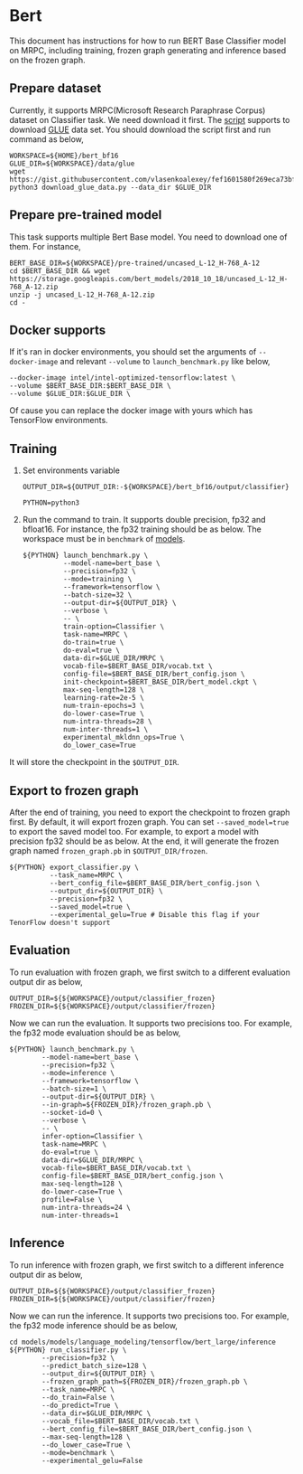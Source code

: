 # Bert

This document has instructions for how to run BERT Base Classifier model on MRPC, including training, frozen graph generating and inference based on the frozen graph.

## Prepare dataset

Currently, it supports MRPC(Microsoft Research Paraphrase Corpus) dataset on Classifier task. We need download it first. The [script](https://gist.github.com/vlasenkoalexey/fef1601580f269eca73bf26a198595f3) supports to download [GLUE](https://gluebenchmark.com/tasks) data set. You should download the script first and run command as below,

``` shell
WORKSPACE=${HOME}/bert_bf16
GLUE_DIR=${WORKSPACE}/data/glue
wget https://gist.githubusercontent.com/vlasenkoalexey/fef1601580f269eca73bf26a198595f3/raw/db67cdf22eb5bd7efe376205e8a95028942e263d/download_glue_data.py
python3 download_glue_data.py --data_dir $GLUE_DIR
```

## Prepare pre-trained model

This task supports multiple Bert Base model. You need to download one of them. For instance,

``` shell
BERT_BASE_DIR=${WORKSPACE}/pre-trained/uncased_L-12_H-768_A-12
cd $BERT_BASE_DIR && wget https://storage.googleapis.com/bert_models/2018_10_18/uncased_L-12_H-768_A-12.zip
unzip -j uncased_L-12_H-768_A-12.zip
cd -
```

## Docker supports

If it's ran in docker environments, you should set the arguments of `--docker-image` and relevant `--volume` to `launch_benchmark.py` like below,

``` shell
--docker-image intel/intel-optimized-tensorflow:latest \
--volume $BERT_BASE_DIR:$BERT_BASE_DIR \
--volume $GLUE_DIR:$GLUE_DIR \
```

Of cause you can replace the docker image with yours which has TensorFlow environments.

## Training

1. Set environments variable
   ``` shell
   OUTPUT_DIR=${OUTPUT_DIR:-${WORKSPACE}/bert_bf16/output/classifier}

   PYTHON=python3
   ```
2. Run the command to train. It supports double precision, fp32 and bfloat16. For instance, the fp32 training should be as below. The workspace must be in `benchmark` of [models](https://github.com/IntelAI/models).

   ``` shell
   ${PYTHON} launch_benchmark.py \
             --model-name=bert_base \
             --precision=fp32 \
             --mode=training \
             --framework=tensorflow \
             --batch-size=32 \
             --output-dir=${OUTPUT_DIR} \
             --verbose \
             -- \
             train-option=Classifier \
             task-name=MRPC \
             do-train=true \
             do-eval=true \
             data-dir=$GLUE_DIR/MRPC \
             vocab-file=$BERT_BASE_DIR/vocab.txt \
             config-file=$BERT_BASE_DIR/bert_config.json \
             init-checkpoint=$BERT_BASE_DIR/bert_model.ckpt \
             max-seq-length=128 \
             learning-rate=2e-5 \
             num-train-epochs=3 \
             do-lower-case=True \
             num-intra-threads=28 \
             num-inter-threads=1 \
             experimental_mkldnn_ops=True \
             do_lower_case=True

   ```

It will store the checkpoint in the `$OUTPUT_DIR`.

## Export to frozen graph

After the end of training, you need to export the checkpoint to frozen graph first. By default, it will export frozen graph. You can set `--saved_model=true` to export the saved model too. For example, to export a model with precision fp32 should be as below. At the end, it will generate the frozen graph named `frozen_graph.pb` in `$OUTPUT_DIR/frozen`.

``` shell
${PYTHON} export_classifier.py \
          --task_name=MRPC \
          --bert_config_file=$BERT_BASE_DIR/bert_config.json \
          --output_dir=${OUTPUT_DIR} \
          --precision=fp32 \
          --saved_model=true \
          --experimental_gelu=True # Disable this flag if your TenorFlow doesn't support
```

## Evaluation

To run evaluation with frozen graph, we first switch to a different evaluation output dir as below,

``` shell
OUTPUT_DIR=${${WORKSPACE}/output/classifier_frozen}
FROZEN_DIR=${${WORKSPACE}/output/classifier/frozen}
```

Now we can run the evaluation. It supports two precisions too. For example, the fp32 mode evaluation should be as below,

``` shell
${PYTHON} launch_benchmark.py \
        --model-name=bert_base \
        --precision=fp32 \
        --mode=inference \
        --framework=tensorflow \
        --batch-size=1 \
        --output-dir=${OUTPUT_DIR} \
        --in-graph=${FROZEN_DIR}/frozen_graph.pb \
        --socket-id=0 \
        --verbose \
        -- \
        infer-option=Classifier \
        task-name=MRPC \
        do-eval=true \
        data-dir=$GLUE_DIR/MRPC \
        vocab-file=$BERT_BASE_DIR/vocab.txt \
        config-file=$BERT_BASE_DIR/bert_config.json \
        max-seq-length=128 \
        do-lower-case=True \
        profile=False \
        num-intra-threads=24 \
        num-inter-threads=1
```

## Inference

To run inference with frozen graph, we first switch to a different inference output dir as below,

``` shell
OUTPUT_DIR=${${WORKSPACE}/output/classifier_frozen}
FROZEN_DIR=${${WORKSPACE}/output/classifier/frozen}
```

Now we can run the inference. It supports two precisions too. For example, the fp32 mode inference should be as below,

``` shell
cd models/models/language_modeling/tensorflow/bert_large/inference
${PYTHON} run_classifier.py \
        --precision=fp32 \
        --predict_batch_size=128 \
        --output_dir=${OUTPUT_DIR} \
        --frozen_graph_path=${FROZEN_DIR}/frozen_graph.pb \
        --task_name=MRPC \
        --do_train=False \
        --do_predict=True \
        --data_dir=$GLUE_DIR/MRPC \
        --vocab_file=$BERT_BASE_DIR/vocab.txt \
        --bert_config_file=$BERT_BASE_DIR/bert_config.json \
        --max-seq-length=128 \
        --do_lower_case=True \
        --mode=benchmark \
        --experimental_gelu=False
```
